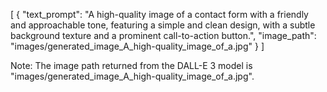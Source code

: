 [
    {
        "text_prompt": "A high-quality image of a contact form with a friendly and approachable tone, featuring a simple and clean design, with a subtle background texture and a prominent call-to-action button.",
        "image_path": "images/generated_image_A_high-quality_image_of_a.jpg"
    }
]

Note: The image path returned from the DALL-E 3 model is "images/generated_image_A_high-quality_image_of_a.jpg".